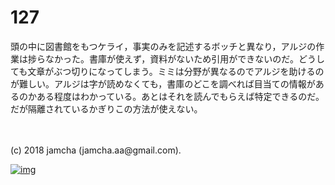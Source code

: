 # 127

頭の中に図書館をもつケライ，事実のみを記述するボッチと異なり，アルジの作業は捗らなかった。書庫が使えず，資料がないため引用ができないのだ。どうしても文章がぶつ切りになってしまう。ミミは分野が異なるのでアルジを助けるのが難しい。アルジは字が読めなくても，書庫のどこを調べれば目当ての情報があるのかある程度はわかっている。あとはそれを読んでもらえば特定できるのだ。だが隔離されているかぎりこの方法が使えない。  

<br>  
<br>  
(c) 2018 jamcha (jamcha.aa@gmail.com).  

[![img](http://i.creativecommons.org/l/by-nc-sa/4.0/88x31.png)](http://creativecommons.org/licenses/by-nc-sa/4.0/deed)